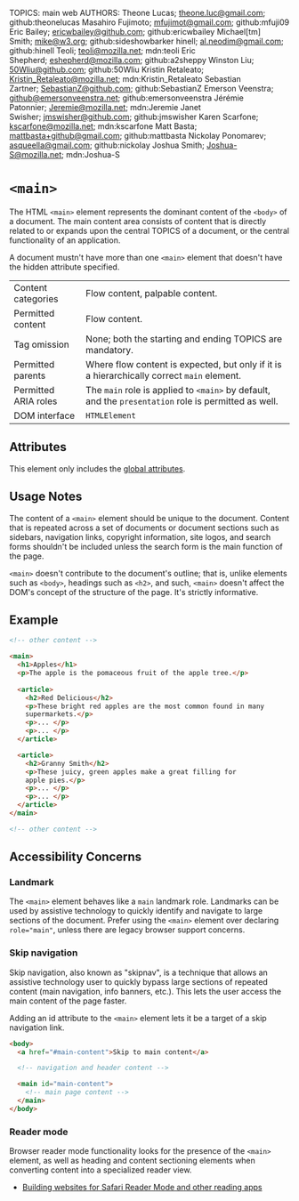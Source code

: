 TOPICS: main web
AUTHORS: Theone Lucas; theone.luc@gmail.com; github:theonelucas
         Masahiro Fujimoto; mfujimot@gmail.com; github:mfuji09
         Eric Bailey; ericwbailey@github.com; github:ericwbailey
         Michael[tm] Smith; mike@w3.org; github:sideshowbarker
         hinell; al.neodim@gmail.com; github:hinell
         Teoli; teoli@mozilla.net; mdn:teoli
         Eric Shepherd; eshepherd@mozilla.com; github:a2sheppy
         Winston Liu; 50Wliu@github.com; github:50Wliu
         Kristin Retaleato; Kristin_Retaleato@mozilla.net; mdn:Kristin_Retaleato
         Sebastian Zartner; SebastianZ@github.com; github:SebastianZ
         Emerson Veenstra; github@emersonveenstra.net; github:emersonveenstra
         Jérémie Patonnier; Jeremie@mozilla.net; mdn:Jeremie
         Janet Swisher; jmswisher@github.com; github:jmswisher
         Karen Scarfone; kscarfone@mozilla.net; mdn:kscarfone
         Matt Basta; mattbasta+github@gmail.com; github:mattbasta
         Nickolay Ponomarev; asqueella@gmail.com; github:nickolay
         Joshua Smith; Joshua-S@mozilla.net; mdn:Joshua-S

# `<main>`

The HTML `<main>` element represents the dominant content of the `<body>` of a document.
The main content area consists of content that is directly related to or expands upon
the central TOPICS of a document, or the central functionality of an application.

A document mustn't have more than one `<main>` element that doesn't have the hidden attribute specified.

|||
| -- | --|
| Content categories | Flow content, palpable content.|
| Permitted content | Flow content. |
| Tag omission | None; both the starting and ending TOPICS are mandatory.|
| Permitted parents | Where flow content is expected, but only if it is a hierarchically correct `main` element.|
| Permitted ARIA roles | The `main` role is applied to `<main>` by default, and the `presentation` role is permitted as well.|
| DOM interface | `HTMLElement` |

## Attributes

This element only includes the [global attributes](https://wiki.developer.mozilla.org/en-US/docs/HTML/Global_attributes).

## Usage Notes

The content of a `<main>` element should be unique to the document. Content that is repeated across
a set of documents or document sections such as sidebars, navigation links, copyright information,
site logos, and search forms shouldn't be included unless the search form is
the main function of the page.

`<main>` doesn't contribute to the document's outline; that is, unlike elements such as
`<body>`, headings such as `<h2>`, and such, `<main>` doesn't affect the DOM's concept
of the structure of the page. It's strictly informative.

## Example

```html
<!-- other content -->

<main>
  <h1>Apples</h1>
  <p>The apple is the pomaceous fruit of the apple tree.</p>
  
  <article>
    <h2>Red Delicious</h2>
    <p>These bright red apples are the most common found in many
    supermarkets.</p>
    <p>... </p>
    <p>... </p>
  </article>

  <article>
    <h2>Granny Smith</h2>
    <p>These juicy, green apples make a great filling for
    apple pies.</p>
    <p>... </p>
    <p>... </p>
  </article>
</main>

<!-- other content -->
```

## Accessibility Concerns

### Landmark

The `<main>` element behaves like a `main` landmark role. Landmarks can be used by
assistive technology to quickly identify and navigate to large sections of the document. Prefer
using the `<main>` element over declaring `role="main"`, unless there are legacy browser support concerns.

### Skip navigation

Skip navigation, also known as "skipnav", is a technique that allows an assistive technology user
to quickly bypass large sections of repeated content (main navigation, info banners, etc.).
This lets the user access the main content of the page faster.

Adding an id attribute to the `<main>` element lets it be a target of a skip navigation link.

```html
<body>
  <a href="#main-content">Skip to main content</a>

  <!-- navigation and header content -->

  <main id="main-content">
    <!-- main page content -->
  </main>
</body>
```

### Reader mode

Browser reader mode functionality looks for the presence of the `<main>` element, as well as
heading and content sectioning elements when converting content
into a specialized reader view.

- [Building websites for Safari Reader Mode and other reading apps](https://medium.com/@mandy.michael/building-websites-for-safari-reader-mode-and-other-reading-apps-1562913c86c9)
